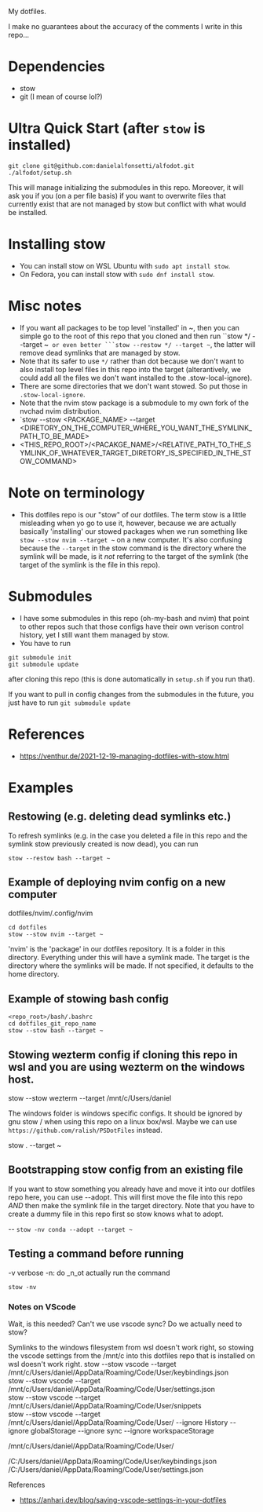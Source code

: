 My dotfiles.

I make no guarantees about the accuracy of the comments I write in this repo...

# Dependencies
- stow
- git (I mean of course lol?)

# Ultra Quick Start (after `stow` is installed)
```{bashrc}
git clone git@github.com:danielalfonsetti/alfodot.git
./alfodot/setup.sh 
```
This will manage initializing the submodules in this repo. Moreover, it will ask you if you (on a per file basis) if you want to overwrite files that currently exist that are not managed by stow but conflict with what would be installed. 

# Installing stow
- You can install stow on WSL Ubuntu with `sudo apt install stow`.
- On Fedora, you can install stow with `sudo dnf install stow`.

# Misc notes

- If you want all packages to be top level 'installed' in ~, then you can simple go to the root of this repo that you cloned and then run
``stow */ --target ~` or even better ```stow --restow */ --target ~`, the latter will remove dead symlinks that are managed by stow.
- Note that its safer to use `*/` rather than dot because we don't want to also install top level files in this repo into the target (alterantively, we could add all the files we don't want installed to the .stow-local-ignore).
- There are  some directories that we don't want stowed. So put those in `.stow-local-ignore`.
- Note that the nvim stow package is a submodule to my own fork of the nvchad nvim distribution.
- `stow --stow <PACKAGE_NAME> --target <DIRETORY_ON_THE_COMPUTER_WHERE_YOU_WANT_THE_SYMLINK_PATH_TO_BE_MADE>
- <THIS_REPO_ROOT>/<PACAKGE_NAME>/<RELATIVE_PATH_TO_THE_SYMLINK_OF_WHATEVER_TARGET_DIRETORY_IS_SPECIFIED_IN_THE_STOW_COMMAND>


# Note on terminology
- This dotfiles repo is our "stow" of our dotfiles. The term stow is a little misleading when yo go to use it, however, because we are actually basically 'installing' our stowed packages when we run something like `stow --stow nvim --target ~` on a new computer. It's also confusing because the `--target` in the stow command is the directory where the symlink will be made, is it _not_ referring to the target of the symlink (the target of the symlink is the file in this repo).

# Submodules
- I have some submodules in this repo (oh-my-bash and nvim) that point to other repos such that those configs have their own verison control history, yet I still want them managed by stow.
- You have to run
```{bash}
git submodule init
git submodule update
```
after cloning this repo (this is done automatically in `setup.sh` if you run that).

If you want to pull in config changes from the submodules in the future, you just have to run `git submodule update`


# References
- https://venthur.de/2021-12-19-managing-dotfiles-with-stow.html

# Examples

## Restowing (e.g. deleting dead symlinks etc.)
To refresh symlinks (e.g. in the case you deleted a file in this repo and the symlink stow previously created is now dead), you can run

```{bash}
stow --restow bash --target ~
```

## Example of deploying nvim config  on a new computer
dotfiles/nvim/.config/nvim	

```{bash}
cd dotfiles
stow --stow nvim --target ~ 
```

'nvim' is the 'package' in our dotfiles repository. It is a folder in this directory. Everything under this will have a symlink made.
The target is the directory where the symlinks will be made. If not specified, it defaults to the home directory.


## Example of stowing bash config
```{bash}   
<repo_root>/bash/.bashrc
cd dotfiles_git_repo_name
stow --stow bash --target ~
```

## Stowing wezterm config if cloning this repo in wsl and you are using wezterm on the windows host.
stow --stow wezterm --target /mnt/c/Users/daniel 

The windows folder is windows specific configs. It should be ignored by gnu stow / when using this repo on a linux box/wsl. Maybe we can use `https://github.com/ralish/PSDotFiles` instead. 

stow . --target ~


## Bootstrapping stow config from an existing file
If you want to stow something you already have and move it into our dotfiles repo here, you can use --adopt.
This will first move the file into this repo _AND_ then make the symlink file in the target directory.
Note that you have to create a dummy file in this repo first so stow knows what to adopt.

-- `stow -nv conda --adopt --target ~`

## Testing a command before running
-v verbose
-n: do _n_ot actually run the command
```{bash}
stow -nv
```

### Notes on VScode 
Wait, is this needed? Can't we use vscode sync? Do we actually need to stow?

Symlinks to the windows filesystem from wsl doesn't work right, so stowing the vscode settings from the /mnt/c into this dotfiles repo that is installed on wsl doesn't work right.
stow --stow vscode --target /mnt/c/Users/daniel/AppData/Roaming/Code/User/keybindings.json  
stow --stow vscode --target /mnt/c/Users/daniel/AppData/Roaming/Code/User/settings.json  
stow --stow vscode --target /mnt/c/Users/daniel/AppData/Roaming/Code/User/snippets  
stow --stow vscode --target /mnt/c/Users/daniel/AppData/Roaming/Code/User/ --ignore History --ignore globalStorage --ignore sync --ignore workspaceStorage


/mnt/c/Users/daniel/AppData/Roaming/Code/User/

/C:/Users/daniel/AppData/Roaming/Code/User/keybindings.json
/C:/Users/daniel/AppData/Roaming/Code/User/settings.json


References
- https://anhari.dev/blog/saving-vscode-settings-in-your-dotfiles
